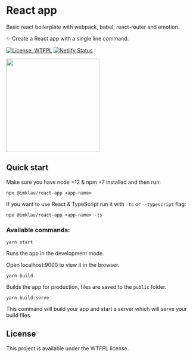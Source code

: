 # React app

Basic react boilerplate with webpack, babel, react-router and emotion.

✨ Create a React app with a single line command.

[![License: WTFPL](https://img.shields.io/badge/License-WTFPL-brightgreen.svg)](http://www.wtfpl.net/about/) [![Netlify Status](https://api.netlify.com/api/v1/badges/69520b70-de4a-4925-940f-086b6294d128/deploy-status)](https://app.netlify.com/sites/imklau-react-app/deploys)

<img src=https://imklau-react-app.netlify.app/344f7fa11a5680466361702630d912c1.jpg height="250px">

## Quick start

Make sure you have node +12 & npm +7 installed and then run:

```
npx @imklau/react-app <app-name>
```

If you want to use React & TypeScript run it with `-ts` or `--typescript` flag:

```
npx @imklau/react-app <app-name> -ts
```

### Available commands:

```
yarn start
```

Runs the app in the development mode.

Open localhost:9000 to view it in the browser.

```
yarn build
```

Builds the app for production, files are saved to the `public` folder.

```
yarn build:serve
```

This command will build your app and start a server which will serve your build files.

## License

This project is available under the WTFPL license.

